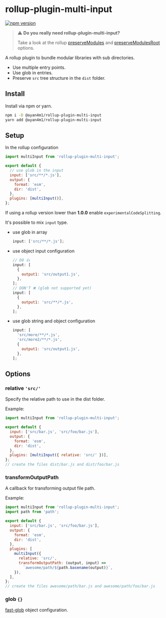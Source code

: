 # rollup-plugin-multi-input

<!-- [![CD](https://github.com/ayan4m1/rollup-plugin-multi-input/workflows/CD/badge.svg)](https://github.com/ayan4m1/rollup-plugin-multi-input/actions/workflows/CD.yml)
[![CI](https://github.com/ayan4m1/rollup-plugin-multi-input/workflows/CI/badge.svg)](https://github.com/ayan4m1/rollup-plugin-multi-input/actions/workflows/CI.yml)
[![codecov](https://codecov.io/gh/ayan4m1/rollup-plugin-multi-input/branch/main/graph/badge.svg)](https://codecov.io/gh/ayan4m1/rollup-plugin-multi-input) -->

[![npm version](https://badge.fury.io/js/rollup-plugin-multi-input.svg)](https://badge.fury.io/js/rollup-plugin-multi-input)

> :warning: **Do you really need rollup-plugin-multi-input?**
>
> Take a look at the rollup [preserveModules](https://rollupjs.org/configuration-options/#output-preservemodules) and [preserveModulesRoot](https://rollupjs.org/configuration-options/#output-preservemodulesroot) options.

A rollup plugin to bundle modular libraries with sub directories.

- Use multiple entry points.
- Use glob in entries.
- Preserve `src` tree structure in the `dist` folder.

## Install

Install via npm or yarn.

```bash
npm i -D @ayan4m1/rollup-plugin-multi-input
yarn add @ayan4m1/rollup-plugin-multi-input
```

## Setup

In the rollup configuration

```js
import multiInput from 'rollup-plugin-multi-input';

export default {
  // use glob in the input
  input: ['src/**/*.js'],
  output: {
    format: 'esm',
    dir: 'dist',
  },
  plugins: [multiInput()],
};
```

If using a rollup version lower than **1.0.0**
enable `experimentalCodeSplitting`.

It's possible to mix `input` type.

- use glob in array
  ```js
  input: ['src/**/*.js'];
  ```
- use object input configuration
  ```js
  // DO 👍
  input: [
    {
      output1: 'src/output1.js',
    },
  ];
  // DON'T ❌ (glob not supported yet)
  input: [
    {
      output1: 'src/**/*.js',
    },
  ];
  ```
- use glob string and object configuration
  ```js
  input: [
    'src/more/**/*.js',
    'src/more2/**/*.js',
    {
      output1: 'src/output1.js',
    },
  ];
  ```

## Options

### relative `'src/'`

Specify the relative path to use in the dist folder.

Example:

```js
import multiInput from 'rollup-plugin-multi-input';

export default {
  input: ['src/bar.js', 'src/foo/bar.js'],
  output: {
    format: 'esm',
    dir: 'dist',
  },
  plugins: [multiInput({ relative: 'src/' })],
};
// create the files dist/bar.js and dist/foo/bar.js
```

### transformOutputPath

A callback for transforming output file path.

Example:

```js
import multiInput from 'rollup-plugin-multi-input';
import path from 'path';

export default {
  input: ['src/bar.js', 'src/foo/bar.js'],
  output: {
    format: 'esm',
    dir: 'dist',
  },
  plugins: [
    multiInput({
      relative: 'src/',
      transformOutputPath: (output, input) =>
        `awesome/path/${path.basename(output)}`,
    }),
  ],
};
// create the files awesome/path/bar.js and awesome/path/foo/bar.js
```

### glob `{}`

[fast-glob](https://github.com/mrmlnc/fast-glob) object configuration.

